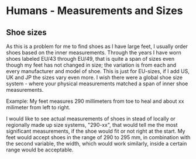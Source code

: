 # Humans - Measurements and Sizes

## Shoe sizes

As this is a problem for me to find shoes as I have large feet, I usually order shoes based on the inner measurements. Through the years I have worn shoes labeled EU/43 through EU/49, that is quite a span of sizes even though my feet has not changed in size; the variation is from each and every manufacturer and model of shoe. This is just for EU-sizes, if I add US, UK and JP the sizes vary even more. I wish there were a global shoe size system - where your physical measurements matched a span of inner shoe measurements.


Example: My feet measures 290 millimeters from toe to heal and about xx milimeter from left to right.


I would like to see actual measurements of shoes in stead of locally or regionally made up size systems, "290-xx", that would tell me the most significant measurements, if the shoe would fit or not right at the start. My feet would accept shoes in the range of 290 to 295 mm, in combination with the second variable, the width, which would work similarly, inside a certain range would be acceptable.


